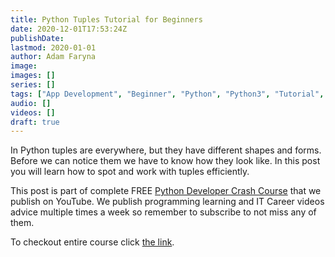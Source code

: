 ```yaml
---
title: Python Tuples Tutorial for Beginners
date: 2020-12-01T17:53:24Z
publishDate:
lastmod: 2020-01-01
author: Adam Faryna
image:
images: []
series: []
tags: ["App Development", "Beginner", "Python", "Python3", "Tutorial", "Web Development"]
audio: []
videos: []
draft: true
---
```


In Python tuples are everywhere, but they have different shapes and forms. Before we can notice them we have to know how they look like. In this post you will learn how to spot and work with tuples efficiently.

This post is part of complete FREE [Python Developer Crash Course](https://youtu.be/sd0aa3u_drI) that we publish on YouTube. We publish programming learning and IT Career videos advice multiple times a week so remember to subscribe to not miss any of them.

To checkout entire course click [the link](https://youtu.be/sd0aa3u_drI).